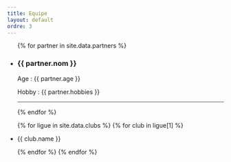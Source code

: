 ```yaml
---
title: Equipe
layout: default
ordre: 3
---
```


<ul class="listequipe">
  {% for partner in site.data.partners %}
    <li>
      <h3>{{ partner.nom }}</h3>
      <p>Age : {{ partner.age }}</p>
      <p>Hobby : {{ partner.hobbies }}</p>
    </li>
    <hr style="background:#999; border:0; height:2px; width:auto;" />
  {% endfor %}
</ul>
  
<ul class="club">
    {% for ligue in site.data.clubs %}
        {% for club in ligue[1] %}   
            <li>
                <p>{{ club.name }}</p>
            </li>
        {% endfor %}
    {% endfor %}
</ul>
